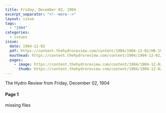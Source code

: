 ```yaml
---
title: Friday, December 02, 1904
excerpt_separator: "<!--more-->"
layout: issue
tags:
  - "1904"
categories:
  - issues
issue:
  date: 1904-12-02
  pdf: https://content.thehydroreview.com/content/1904/1904-12-02/HR-1904-12-02.pdf
  masthead: https://content.thehydroreview.com/content/1904/1904-12-02/masthead/HR-1904-12-02.jpg
  pages:
    - image: https://content.thehydroreview.com/content/1904/1904-12-02/medium/HR-1904-12-02-01.jpg
      thumb: https://content.thehydroreview.com/content/1904/1904-12-02/thumbnails/HR-1904-12-02-01.jpg
---
```


The Hydro Review from Friday, December 02, 1904

<!--more-->

<h4>Page 1</h4>
<p>missing files</p>
